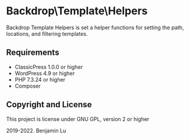 # Backdrop\Template\Helpers
Backdrop Template Helpers is set a helper functions for setting the path, locations, and filtering templates.

## Requirements
* ClassicPress 1.0.0 or higher
* WordPress 4.9 or higher
* PHP 7.3.24 or higher
* Composer 

## Copyright and License
This project is license under GNU GPL, version 2 or higher

2019-2022. Benjamin Lu